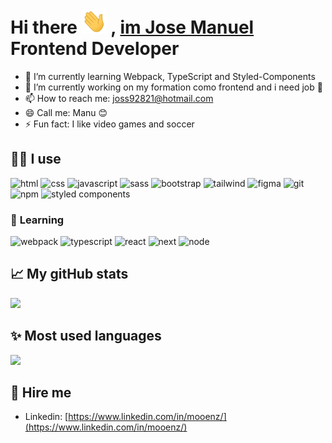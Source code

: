 <h1>
  Hi there <img src="./hello.gif" alt="Say hello gif" width="40px" height="40px" /> , <a href="https://www.mooenz.me/" target="_blank" rel="noopener noreferrer" >im Jose Manuel</a> Frontend Developer
  
</h1>

<!--
- 👯 I’m looking to collaborate on ...
- 🤔 I’m looking for help with ...
- 💬 Ask me about ...
-->

- 🌱 I’m currently learning Webpack, TypeScript and Styled-Components
- 🔭 I’m currently working on my formation como frontend and i need job 🙏
- 📫 How to reach me: joss92821@hotmail.com
- 😄 Call me: Manu 😊
- ⚡ Fun fact: I like video games and soccer

## 💪🏼 **I use**

![html](https://img.shields.io/badge/HTML5-E34F26?style=flat-square&logo=html5&logoColor=white)
![css](https://img.shields.io/badge/CSS3-1572B6?style=flat-square&logo=css3&logoColor=white)
![javascript](https://img.shields.io/badge/JAVASCRIPT-333?style=flat-square&logo=javascript&logoColor=#F7DF1E)
![sass](https://img.shields.io/badge/SASS-CC6699?style=flat-square&logo=sass&logoColor=white)
![bootstrap](https://img.shields.io/badge/BOOTSTRAP-7952B3?style=flat-square&logo=bootstrap&logoColor=white)
![tailwind](https://img.shields.io/badge/TAILWIND-06B6D4?style=flat-square&logo=Tailwind%20CSS&logoColor=white)
![figma](https://img.shields.io/badge/FIGMA-F24E1E?style=flat-square&logo=figma&logoColor=white)
![git](https://img.shields.io/badge/GIT-F05032?style=flat-square&logo=git&logoColor=white)
![npm](https://img.shields.io/badge/NPM-CB3837?style=flat-square&logo=npm&logoColor=white)
![styled components](https://img.shields.io/badge/STYLED%20COMPONENTS-DB7093?style=flat-square&logo=styled-components&logoColor=white)

### 🚀 **Learning**

![webpack](https://img.shields.io/badge/WEBPACK-8DD6F9?style=flat-square&logo=webpack&logoColor=222)
![typescript](https://img.shields.io/badge/TYPESCRIPT-3178C6?style=flat-square&logo=typeScript&logoColor=white)
![react](https://img.shields.io/badge/REACT-61DAFB?style=flat-square&logo=react&logoColor=white)
![next](https://img.shields.io/badge/NEXT.JS-000?style=flat-square&logo=next.js&logoColor=white)
![node](https://img.shields.io/badge/NODE-339933?style=flat-square&logo=node.js&logoColor=white)

## 📈 **My gitHub stats**

<a href="https://www.mooenz.me/" title="Mooenz site" target="_blank" rel="noopener noreferrer">
  <img height="180em" src="https://github-readme-stats.vercel.app/api?username=mooenz&show_icons=true&theme=onedark" />
</a>

## ✨ **Most used languages**

<a href="https://www.mooenz.me/" title="Mooenz site" target="_blank" rel="noopener noreferrer">
  <img height="180em" src="https://github-readme-stats.vercel.app/api/top-langs/?username=mooenz&layout=compact&show_icons=true&theme=onedark" />
</a>

## 💖 **Hire me**

- Linkedin: [https://www.linkedin.com/in/mooenz/](https://www.linkedin.com/in/mooenz/)
